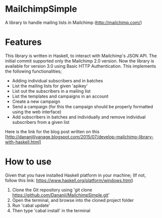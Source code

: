 # MailchimpSimple
A library to handle mailing lists in Mailchimp (http://mailchimp.com/)

# Features
This library is written in Haskell, to interact with Mailchimp's JSON API. The initial commit supported only the Mailchimp 2.0 version. Now the library is available for version 3.0 using Basic HTTP Authentication.
This implements the following functionalities;

- Adding individual subscribers and in batches
- List the mailing lists for given 'apikey'
- List out the subscribers in a mailing list
- List the templates and campaigns in an account
- Create a new campaign
- Send a campaign (for this the campaign should be properly formatted using the web interface)
- Add subscribers in batches and individually and remove individual subscribers from a given list

Here is the link for the blog post written on this [http://dananjiliyanage.blogspot.com/2015/07/develop-mailchimp-library-with-haskell.html]

# How to use

Given that you have installed Haskell platform in your machine; 
(If not, follow this link: https://www.haskell.org/platform/windows.html)

1. Clone the Git repository using 'git clone https://github.com/Dananji/MailchimpSimple.git'
2. Open the terminal, and browse into the cloned project folder
4. Run 'cabal update' 
3. Then type 'cabal install' in the terminal